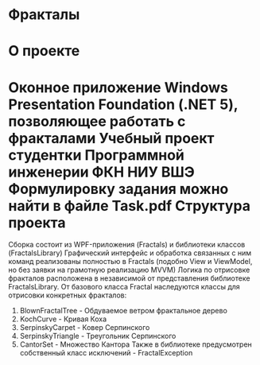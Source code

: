 # Фракталы
О проекте
===
Оконное приложение Windows Presentation Foundation  (.NET 5), позволяющее работать с фракталами 
Учебный проект студентки Программной инженерии ФКН НИУ ВШЭ 
Формулировку задания можно найти в файле Task.pdf
Структура проекта
===
Сборка состоит из WPF-приложения (Fractals) и библиотеки классов (FractalsLibrary)
Графический интерфейс и обработка связанных с ним команд реализованы полностью в Fractals (подобно View и ViewModel, но без заявки на грамотную реализацию MVVM)
Логика по отрисовке фракталов расположена в независимой от представления библиотеке FractalsLibrary. От базового класса Fractal наследуются классы для отрисовки конкретных фракталов: 
1. BlownFractalTree - Обдуваемое ветром фрактальное дерево
2. KochCurve - Кривая Коха
3. SerpinskyCarpet - Ковер Серпинского
4. SerpinskyTriangle - Треугольник Серпинского
5. CantorSet - Множество Кантора
Также в библиотеке предусмотрен собственный класс исключений - FractalException
